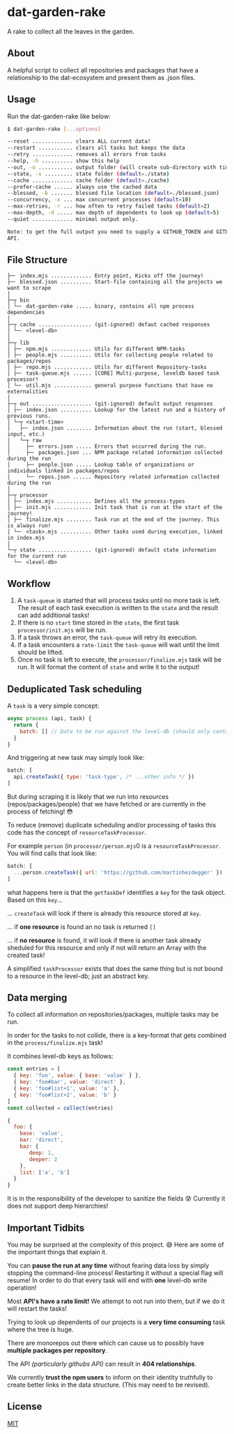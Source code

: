 # dat-garden-rake

A rake to collect all the leaves in the garden.

## About

A helpful script to collect all repositories and packages that have a relationship to the
dat-ecosystem and present them as .json files.

## Usage

Run the dat-garden-rake like below:

```bash
$ dat-garden-rake [...options]

--reset ............. clears ALL current data!
--restart ........... clears all tasks but keeps the data
--retry ............. removes all errors from tasks
--help, -h .......... show this help
--out, -o ........... output folder (will create sub-directory with timestamp from start) (default=./out)
--state, -s ......... state folder (default=./state)
--cache ............. cache folder (default=./cache)
--prefer-cache ...... always use the cached data
--blessed, -b ....... blessed file location (default=./blessed.json)
--concurrency, -x ... max concurrent processes (default=10)
--max-retries, -r ... how often to retry failed tasks (default=2)
--max-depth, -d ..... max depth of dependents to look up (default=5)
--quiet ............. minimal output only.

Note: to get the full output you need to supply a GITHUB_TOKEN and GITLAB_TOKEN to access the respective
API.
```

## File Structure

```
├─╴ index.mjs ............. Entry point, Kicks off the journey!
├─╴ blessed.json .......... Start-file containing all the projects we want to scrape
│
├─┬ bin
│ └─╴ dat-garden-rake ..... binary, contains all npm process dependencies
│
├─┬ cache ................. (git-ignored) defaut cached responses
│ └─╴ <level-db>
│ 
├─┬ lib
│ ├─╴ npm.mjs ............. Utils for different NPM-tasks
│ ├─╴ people.mjs .......... Utils for collecting people related to packages/repos
│ ├─╴ repo.mjs ............ Utils for different Repository-tasks
│ ├─╴ task-queue.mjs ...... [CORE] Multi-purpose, leveldb based task processor!
│ └─╴ util.mjs ............ general purpose functions that have no externalities
│
├─┬ out ................... (git-ignored) default output responses
│ ├─╴ index.json .......... Lookup for the latest run and a history of previous runs.
│ └─┬ <start-time>
│   ├─╴ index.json ........ Information about the run (start, blessed input, etc.)
│   └─┬ raw
│     ├─╴ errors.json ..... Errors that occurred during the run.
│     ├─╴ packages.json ... NPM package related information collected during the run
│     ├─╴ people.json ..... Lookup table of organizations or individuals linked in packages/repos
│     └─╴ repos.json ...... Repository related information collected during the run
│
├─┬ processor
│ ├─╴ index.mjs ........... Defines all the process-types 
│ ├─╴ init.mjs ............ Init task that is run at the start of the journey!
│ ├─╴ finalize.mjs ........ Task run at the end of the journey. This is always run!
│ └─╴ <task>.mjs .......... Other tasks used during execution, linked in index.mjs
│ 
└─┬ state ................. (git-ignored) default state information for the current run
  └─╴ <level-db>
```

## Workflow

1. A `task-queue` is started that will process tasks until no more task is left.
    The result of each task execution is written to the `state` and the result
    can add additional tasks!
1. If there is no `start` time stored in the `state`, the first task `processor/init.mjs`
    will be run.
1. If a task throws an error, the `task-queue` will retry its execution.
1. If a task encounters a `rate-limit` the `task-queue` will wait until the limit
    should be lifted.
1. Once no task is left to execute, the `processor/finalize.mjs` task will be run.
    It will format the content of `state` and write it to the output!

## Deduplicated Task scheduling

A `task` is a very simple concept: 

```javascript
async process (api, task) {
  return {
    batch: [] // Data to be run against the level-db (should only contain put ops!)
  }
}
```

And triggering at new task may simply look like:

```javascript
batch: [
  api.createTask({ type: 'task-type', /* ...other info */ })
]
```

But during scraping it is likely that we run into resources (repos/packages/people)
that we have fetched or are currently in the process of fetching! 😳

To reduce (remove) duplicate scheduling and/or processing of tasks this code has
the concept of `resourceTaskProcessor`.

For example `person` (in `processor/person.mjs`0 is a `resourceTaskProcessor`.
You will find calls that look like:

```js
batch: [
  ...person.createTask({ url: 'https://github.com/martinheidegger' })
]
```

what happens here is that the `getTaskDef` identifies a `key` for the task object.
Based on this `key`...

... `createTask` will look if there is already this resource stored at `key`.

... if **one resource** is found an no task is returned `[]`

... if **no resource** is found, it will look if there is another task already
sheduled for this resource and only if not will return an Array with the created task!

A simplified `taskProcessor` exists that does the same thing but is not bound
to a resource in the level-db; just an abstract key.

## Data merging

To collect all information on repositories/packages, multiple tasks may be run.

In order for the tasks to not collide, there is a key-format that gets combined
in the `process/finalize.mjs` task!

It combines level-db keys as follows:

```js
const entries = [
  { key: 'foo', value: { base: 'value' } },
  { key: 'foo#bar', value: 'direct' },
  { key: 'foo#list+1', value: 'a' },
  { key: 'foo#list+2', value: 'b' }
]
const collected = collect(entries)

{
  foo: {
    base: 'value',
    bar: 'direct',
    baz: {
       deep: 1,
       deeper: 2
    },
    list: ['a', 'b']
  }
}
```

It is in the responsibility of the developer to sanitize the fields 😰
Currently it does not support deep hierarchies!

## Important Tidbits

You may be surprised at the complexity of this project. 😅 Here are some of the
important things that explain it.

You can **pause the run at any time** without fearing data loss by simply stopping
the command-line process! Restarting it without a special flag will resume!
In order to do that every task will end with **one** level-db write operation!

Most **API's have a rate limit!** We attempt to not run into them, but if we do
it will restart the tasks!

Trying to look up dependents of our projects is a **very time consuming** task
where the tree is huge.

There are monorepos out there which can cause us to possibly have **multiple packages per repository**.

The API _(particularly githubs API)_ can result in **404 relationships**.

We currently **trust the npm users** to inform on their identity truthfully to
create better links in the data structure. (This may need to be revised).

## License

[MIT](./LICENSE)
